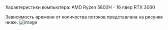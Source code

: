 Характеристики компьютера: AMD Ryzen 5800H - 16 ядер
RTX 3060

Зависимость времени от количества потоков представлена на рисунке ниже.
![image](https://github.com/Temin100/DIP/assets/157034771/94583e73-c51a-43a5-a5cb-cb6b2e930360)

